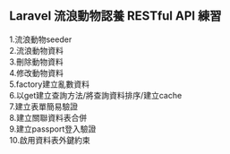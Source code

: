 ## Laravel 流浪動物認養 RESTful API 練習
1.流浪動物seeder    
2.流浪動物資料  
3.刪除動物資料  
4.修改動物資料  
5.factory建立亂數資料  
6.以get建立查詢方法/將查詢資料排序/建立cache  
7.建立表單簡易驗證  
8.建立關聯資料表合併  
9.建立passport登入驗證  
10.啟用資料表外鍵約束  

